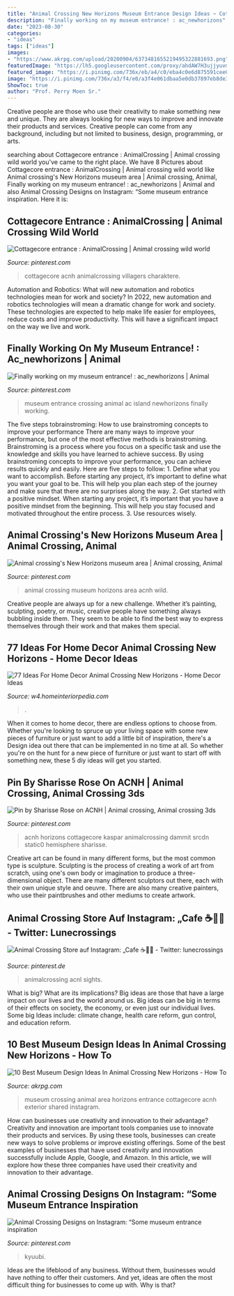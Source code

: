 ```yaml
---
title: "Animal Crossing New Horizons Museum Entrance Design Ideas ~ Cottagecore Acnh Animalcrossing Villagers Charaktere"
description: "Finally working on my museum entrance! : ac_newhorizons"
date: "2023-08-30"
categories:
- "ideas"
tags: ["ideas"]
images:
- "https://www.akrpg.com/upload/20200904/6373481655219495322881693.png"
featuredImage: "https://lh5.googleusercontent.com/proxy/ahdAW7H3ujjyuvmBZOI-Z6hNeXhhOPMaDcO2LId-fZI6ObYOXTc8Ptsi_DQCxSJPzZeUOohysE8A-Klve0ebGjQbCcf5S316oZLQZ5XyoBJb5ys2uNc--49PFdlXh2At=w1200-h630-p-k-no-nu"
featured_image: "https://i.pinimg.com/736x/eb/a4/c0/eba4c0e6d875591cee0f33f31acc7549.jpg"
image: "https://i.pinimg.com/736x/a3/f4/e0/a3f4e061dbaa5e0db37897eb8de355db.jpg"
ShowToc: true
author: "Prof. Perry Moen Sr."
---
```



Creative people are those who use their creativity to make something new and unique. They are always looking for new ways to improve and innovate their products and services. Creative people can come from any background, including but not limited to business, design, programming, or arts.

	

		
searching about Cottagecore entrance : AnimalCrossing | Animal crossing wild world you've came to the right place. We have 8 Pictures about Cottagecore entrance : AnimalCrossing | Animal crossing wild world like Animal crossing&#039;s New Horizons museum area | Animal crossing, Animal, Finally working on my museum entrance! : ac_newhorizons | Animal and also Animal Crossing Designs on Instagram: “Some museum entrance inspiration. Here it is:
		
    
## Cottagecore Entrance : AnimalCrossing | Animal Crossing Wild World

<img loading=lazy src="https://i.pinimg.com/736x/a3/f4/e0/a3f4e061dbaa5e0db37897eb8de355db.jpg" onerror="this.onerror=null;this.src='https://tse4.mm.bing.net/th?id=OIP.MRnZimOwS2udyjyEub6Z9wHaEK&amp;pid=15.1';" alt="Cottagecore entrance : AnimalCrossing | Animal crossing wild world">

_Source: pinterest.com_

>cottagecore acnh animalcrossing villagers charaktere. 

	

Automation and Robotics: What will new automation and robotics technologies mean for work and society?
In 2022, new automation and robotics technologies will mean a dramatic change for work and society. These technologies are expected to help make life easier for employees, reduce costs and improve productivity. This will have a significant impact on the way we live and work.

    
## Finally Working On My Museum Entrance! : Ac_newhorizons | Animal

<img loading=lazy src="https://i.pinimg.com/736x/ee/f4/a6/eef4a69b2e6063594b12d30f23901dde.jpg" onerror="this.onerror=null;this.src='https://tse3.mm.bing.net/th?id=OIP.54jdM4i2AUNY2GrQ4aIkZwHaIb&amp;pid=15.1';" alt="Finally working on my museum entrance! : ac_newhorizons | Animal">

_Source: pinterest.com_

>museum entrance crossing animal ac island newhorizons finally working. 

	

The five steps tobrainstroming: How to use brainstroming concepts to improve your performance
There are many ways to improve your performance, but one of the most effective methods is brainstroming. Brainstroming is a process where you focus on a specific task and use the knowledge and skills you have learned to achieve success. By using brainstroming concepts to improve your performance, you can achieve results quickly and easily. Here are five steps to follow: 1. Define what you want to accomplish. Before starting any project, it’s important to define what you want your goal to be. This will help you plan each step of the journey and make sure that there are no surprises along the way. 2. Get started with a positive mindset. When starting any project, it’s important that you have a positive mindset from the beginning. This will help you stay focused and motivated throughout the entire process. 3. Use resources wisely.

    
## Animal Crossing&#039;s New Horizons Museum Area | Animal Crossing, Animal

<img loading=lazy src="https://i.pinimg.com/736x/eb/a4/c0/eba4c0e6d875591cee0f33f31acc7549.jpg" onerror="this.onerror=null;this.src='https://tse4.mm.bing.net/th?id=OIP.7EFCwFhO3Je3DUXHhWy_twHaEK&amp;pid=15.1';" alt="Animal crossing&#039;s New Horizons museum area | Animal crossing, Animal">

_Source: pinterest.com_

>animal crossing museum horizons area acnh wild. 

	

Creative people are always up for a new challenge. Whether it’s painting, sculpting, poetry, or music, creative people have something always bubbling inside them. They seem to be able to find the best way to express themselves through their work and that makes them special.

    
## 77 Ideas For Home Decor Animal Crossing New Horizons - Home Decor Ideas

<img loading=lazy src="https://lh5.googleusercontent.com/proxy/ahdAW7H3ujjyuvmBZOI-Z6hNeXhhOPMaDcO2LId-fZI6ObYOXTc8Ptsi_DQCxSJPzZeUOohysE8A-Klve0ebGjQbCcf5S316oZLQZ5XyoBJb5ys2uNc--49PFdlXh2At=w1200-h630-p-k-no-nu" onerror="this.onerror=null;this.src='https://tse2.mm.bing.net/th?id=OIP.Riq_gvBZrZPjmnLsweQvJgHaD4&amp;pid=15.1';" alt="77 Ideas For Home Decor Animal Crossing New Horizons - Home Decor Ideas">

_Source: w4.homeinteriorpedia.com_

>. 

	

When it comes to home decor, there are endless options to choose from. Whether you're looking to spruce up your living space with some new pieces of furniture or just want to add a little bit of inspiration, there's a Design idea out there that can be implemented in no time at all. So whether you're on the hunt for a new piece of furniture or just want to start off with something new, these 5 diy ideas will get you started.

    
## Pin By Sharisse Rose On ACNH | Animal Crossing, Animal Crossing 3ds

<img loading=lazy src="https://i.pinimg.com/736x/1d/e4/f8/1de4f84e16d3f7dc73d4d7bd0dbcd10f.jpg" onerror="this.onerror=null;this.src='https://tse3.mm.bing.net/th?id=OIP.HeDnnqwjBbj-hpERXcoiIAHaEK&amp;pid=15.1';" alt="Pin by Sharisse Rose on ACNH | Animal crossing, Animal crossing 3ds">

_Source: pinterest.com_

>acnh horizons cottagecore kaspar animalcrossing dammit srcdn static0 hemisphere sharisse. 

	

Creative art can be found in many different forms, but the most common type is sculpture. Sculpting is the process of creating a work of art from scratch, using one's own body or imagination to produce a three-dimensional object. There are many different sculptors out there, each with their own unique style and oeuvre. There are also many creative painters, who use their paintbrushes and other mediums to create artwork.

    
## Animal Crossing Store Auf Instagram: „Cafe ☕🌲🌿 - Twitter: Lunecrossings

<img loading=lazy src="https://i.pinimg.com/736x/0f/cd/6c/0fcd6c116bd76344c7b8baa7830a4daf.jpg" onerror="this.onerror=null;this.src='https://tse2.mm.bing.net/th?id=OIP.SGzXsjh-1WWFpcVL0DZ16QHaIV&amp;pid=15.1';" alt="Animal Crossing Store auf Instagram: „Cafe ☕🌲🌿 - Twitter: lunecrossings">

_Source: pinterest.de_

>animalcrossing acnl sights. 

	

What is big? What are its implications?
Big ideas are those that have a large impact on our lives and the world around us. Big ideas can be big in terms of their effects on society, the economy, or even just our individual lives. Some big Ideas include: climate change, health care reform, gun control, and education reform.

    
## 10 Best Museum Design Ideas In Animal Crossing New Horizons - How To

<img loading=lazy src="https://www.akrpg.com/upload/20200904/6373481655219495322881693.png" onerror="this.onerror=null;this.src='https://tse4.mm.bing.net/th?id=OIP.qI8Y0NT93cYjKSxmcCTWpQHaEJ&amp;pid=15.1';" alt="10 Best Museum Design Ideas In Animal Crossing New Horizons - How To">

_Source: akrpg.com_

>museum crossing animal area horizons entrance cottagecore acnh exterior shared instagram. 

	

How can businesses use creativity and innovation to their advantage?
Creativity and innovation are important tools companies use to innovate their products and services. By using these tools, businesses can create new ways to solve problems or improve existing offerings. Some of the best examples of businesses that have used creativity and innovation successfully include Apple, Google, and Amazon. In this article, we will explore how these three companies have used their creativity and innovation to their advantage.

    
## Animal Crossing Designs On Instagram: “Some Museum Entrance Inspiration

<img loading=lazy src="https://i.pinimg.com/736x/0e/c8/fe/0ec8fe37a971a6d0f6550e40da854b9e.jpg" onerror="this.onerror=null;this.src='https://tse3.mm.bing.net/th?id=OIP.Hpt4rkGzPUVPi-xT3-3_rQHaEL&amp;pid=15.1';" alt="Animal Crossing Designs on Instagram: “Some museum entrance inspiration">

_Source: pinterest.com_

>kyuubi. 

	

Ideas are the lifeblood of any business. Without them, businesses would have nothing to offer their customers. And yet, ideas are often the most difficult thing for businesses to come up with. Why is that?

